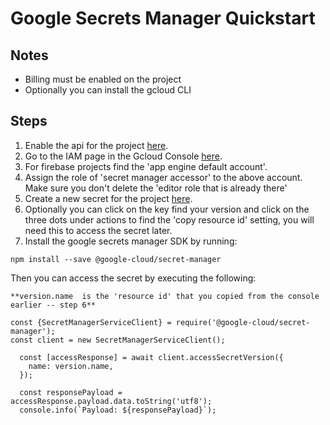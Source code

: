 # Google Secrets Manager Quickstart

## Notes
- Billing must be enabled on the project
- Optionally you can install the gcloud CLI

## Steps

1) Enable the api for the project [here](https://console.cloud.google.com/apis/enableflow?apiid=secretmanager.googleapis.com&redirect=https:%2F%2Fconsole.cloud.google.com&_ga=2.227795165.1341661704.1643838441-1254371316.1643751528&_gac=1.117477755.1643751530.Cj0KCQiA0eOPBhCGARIsAFIwTs7BYq0_pKmcUYuqc4EdPmLTp28wr8uEEZhB9PaSjzTjQ0eAFFang2kaAo4kEALw_wcB&project=rumpelstiltskin-8cadf).
1) Go to the IAM page in the Gcloud Console [here](https://console.cloud.google.com/iam-admin/iam?_ga=2.236546881.1341661704.1643838441-1254371316.1643751528&_gac=1.192901464.1643751530.Cj0KCQiA0eOPBhCGARIsAFIwTs7BYq0_pKmcUYuqc4EdPmLTp28wr8uEEZhB9PaSjzTjQ0eAFFang2kaAo4kEALw_wcB&project=rumpelstiltskin-8cadf).
1) For firebase projects find the 'app engine default account'.
1) Assign the role of 'secret manager accessor' to the above account. Make sure you don't delete the 'editor role that is already there'
1) Create a new secret for the project [here](https://console.cloud.google.com/security/secret-manager?_ga=2.164130815.1341661704.1643838441-1254371316.1643751528&_gac=1.192910936.1643751530.Cj0KCQiA0eOPBhCGARIsAFIwTs7BYq0_pKmcUYuqc4EdPmLTp28wr8uEEZhB9PaSjzTjQ0eAFFang2kaAo4kEALw_wcB&project=rumpelstiltskin-8cadf).
1) Optionally you can click on the key find your version and click on the three dots under actions to find the 'copy resource id' setting, you will need this to access the secret later.
1) Install the google secrets manager SDK by running:
```
npm install --save @google-cloud/secret-manager
```

Then you can access the secret by executing the following:

```
**version.name  is the 'resource id' that you copied from the console earlier -- step 6**

const {SecretManagerServiceClient} = require('@google-cloud/secret-manager');
const client = new SecretManagerServiceClient();

  const [accessResponse] = await client.accessSecretVersion({
    name: version.name,
  });

  const responsePayload = accessResponse.payload.data.toString('utf8');
  console.info(`Payload: ${responsePayload}`);
```


